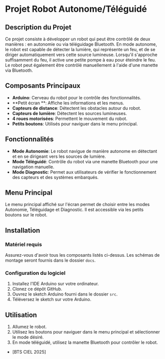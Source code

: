 # Projet Robot Autonome/Téléguidé

## Description du Projet

Ce projet consiste à développer un robot qui peut être contrôlé de deux manières : en autonomie ou via téléguidage Bluetooth. En mode autonome, le robot est capable de détecter la lumière, qui représente un feu, et de se diriger automatiquement vers cette source lumineuse. Lorsqu'il s'approche suffisamment du feu, il active une petite pompe à eau pour éteindre le feu. Le robot peut également être contrôlé manuellement à l'aide d'une manette via Bluetooth.

## Composants Principaux

- **Arduino**: Cerveau du robot pour le contrôle des fonctionnalités.
- **Petit écran **: Affiche les informations et les menus.
- **Capteurs de distance**: Détectent les obstacles autour du robot.
- **Capteurs de lumière**: Détectent les sources lumineuses.
- **4 roues motorisées**: Permettent le mouvement du robot.
- **Petits boutons**: Utilisés pour naviguer dans le menu principal.

## Fonctionnalités

- **Mode Autonomie**: Le robot navigue de manière autonome en détectant et en se dirigeant vers les sources de lumière.
- **Mode Téléguidé**: Contrôle du robot via une manette Bluetooth pour une navigation manuelle.
- **Mode Diagnostic**: Permet aux utilisateurs de vérifier le fonctionnement des capteurs et des systèmes embarqués.

## Menu Principal

Le menu principal affiché sur l'écran permet de choisir entre les modes Autonomie, Téléguidage et Diagnostic. Il est accessible via les petits boutons sur le robot.

## Installation

### Matériel requis

Assurez-vous d'avoir tous les composants listés ci-dessus. Les schémas de montage seront fournis dans le dossier `docs`.

### Configuration du logiciel

1. Installez l'IDE Arduino sur votre ordinateur.
2. Clonez ce dépôt GitHub.
3. Ouvrez le sketch Arduino fourni dans le dossier `src`.
4. Téléversez le sketch sur votre Arduino.

## Utilisation

1. Allumez le robot.
2. Utilisez les boutons pour naviguer dans le menu principal et sélectionner le mode désiré.
3. En mode téléguidé, utilisez la manette Bluetooth pour contrôler le robot.

- [BTS CIEL 2025]
